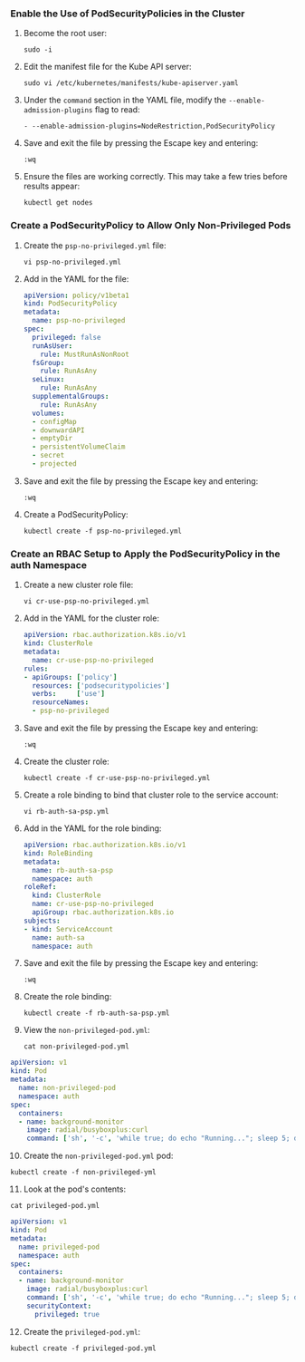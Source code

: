 
### Enable the Use of PodSecurityPolicies in the Cluster

1.  Become the root user:
    
    ```
    sudo -i
    ```
    
2.  Edit the manifest file for the Kube API server:
    
    ```
    sudo vi /etc/kubernetes/manifests/kube-apiserver.yaml
    ```
    
3.  Under the  `command`  section in the YAML file, modify the  `--enable-admission-plugins`  flag to read:
    
    ```
    - --enable-admission-plugins=NodeRestriction,PodSecurityPolicy
    ```
    
4.  Save and exit the file by pressing the Escape key and entering:
    
    ```
    :wq
    ```
    
5.  Ensure the files are working correctly. This may take a few tries before results appear:
    
    ```
    kubectl get nodes
    ```
    

### Create a PodSecurityPolicy to Allow Only Non-Privileged Pods

1.  Create the  `psp-no-privileged.yml`  file:
    
    ```
    vi psp-no-privileged.yml
    ```
    
2.  Add in the YAML for the file:
    
    ```yaml
    apiVersion: policy/v1beta1
    kind: PodSecurityPolicy
    metadata:
      name: psp-no-privileged
    spec:
      privileged: false
      runAsUser:
        rule: MustRunAsNonRoot
      fsGroup:
        rule: RunAsAny
      seLinux:
        rule: RunAsAny
      supplementalGroups:
        rule: RunAsAny
      volumes:
      - configMap
      - downwardAPI
      - emptyDir
      - persistentVolumeClaim
      - secret
      - projected
    ```
    
3.  Save and exit the file by pressing the Escape key and entering:
    
    ```
    :wq
    ```
    
4.  Create a PodSecurityPolicy:
    
    ```
    kubectl create -f psp-no-privileged.yml
    ```
    

### Create an RBAC Setup to Apply the PodSecurityPolicy in the auth Namespace

1.  Create a new cluster role file:
    
    ```
    vi cr-use-psp-no-privileged.yml
    ```
    
2.  Add in the YAML for the cluster role:
    
    ```yaml
    apiVersion: rbac.authorization.k8s.io/v1
    kind: ClusterRole
    metadata:
      name: cr-use-psp-no-privileged
    rules:
    - apiGroups: ['policy']
      resources: ['podsecuritypolicies']
      verbs:     ['use']
      resourceNames:
      - psp-no-privileged
    ```
    
3.  Save and exit the file by pressing the Escape key and entering:
    
    ```
    :wq
    ```
    
4.  Create the cluster role:
    
    ```
    kubectl create -f cr-use-psp-no-privileged.yml
    ```
    
5.  Create a role binding to bind that cluster role to the service account:
    
    ```
    vi rb-auth-sa-psp.yml
    ```
    
6.  Add in the YAML for the role binding:
    
    ```yaml
    apiVersion: rbac.authorization.k8s.io/v1
    kind: RoleBinding
    metadata:
      name: rb-auth-sa-psp
      namespace: auth
    roleRef:
      kind: ClusterRole
      name: cr-use-psp-no-privileged
      apiGroup: rbac.authorization.k8s.io
    subjects:
    - kind: ServiceAccount
      name: auth-sa
      namespace: auth
    ```
    
7.  Save and exit the file by pressing the Escape key and entering:
    
    ```
    :wq
    ```
    
8.  Create the role binding:
    
    ```
    kubectl create -f rb-auth-sa-psp.yml
    ```
    
9.  View the  `non-privileged-pod.yml`:
    
    ```
    cat non-privileged-pod.yml
    ```
```yaml
apiVersion: v1
kind: Pod
metadata:
  name: non-privileged-pod
  namespace: auth
spec:
  containers:
  - name: background-monitor
    image: radial/busyboxplus:curl
    command: ['sh', '-c', 'while true; do echo "Running..."; sleep 5; done']
```    
10.  Create the  `non-privileged-pod.yml`  pod:
    
    kubectl create -f non-privileged-yml
    
    
11.  Look at the pod's contents:
    
    cat privileged-pod.yml
```yaml
apiVersion: v1
kind: Pod
metadata:
  name: privileged-pod
  namespace: auth
spec:
  containers:
  - name: background-monitor
    image: radial/busyboxplus:curl
    command: ['sh', '-c', 'while true; do echo "Running..."; sleep 5; done']
    securityContext:
      privileged: true
```
    
12.  Create the  `privileged-pod.yml`:
    
    kubectl create -f privileged-pod.yml

